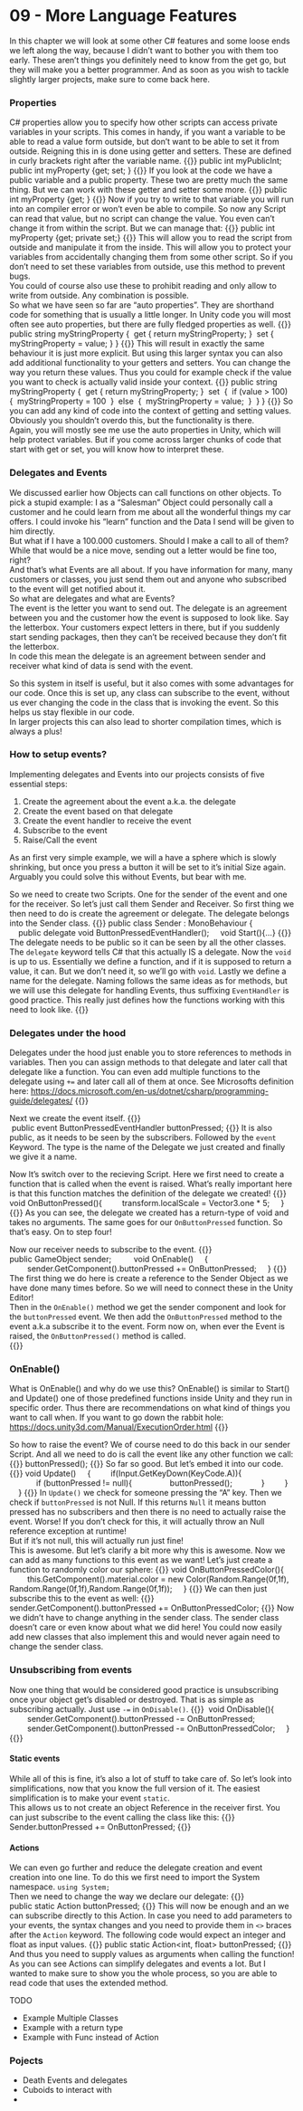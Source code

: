 # 09 - More Language Features

In this chapter we will look at some other C# features and some loose ends we left along the way, because I didn’t want to bother you with them too early. These aren’t things you definitely need to know from the get go, but they will make you a better programmer. And as soon as you wish to tackle slightly larger projects, make sure to come back here.

### Properties
C# properties allow you to specify how other scripts can access private variables in your scripts. This comes in handy, if you want a variable to be able to read a value form outside, but don’t want to be able to set it from outside. Reigning this in is done using getter and setters. These are defined in curly brackets right after the variable name.
{{<highlight c>}}
public int myPublicInt;
public int myProperty {get; set; }
{{</highlight>}}
If you look at the code we have a public variable and a public property. These two are pretty much the same thing. But we can work with these getter and setter some more.
{{<highlight c>}}
public int myProperty {get; }
{{</highlight>}}
Now if you try to write to that variable you will run into an compiler error or won’t even be able to compile. So now any Script can read that value, but no script can change the value. You even can’t change it from within the script. But we can manage that:
{{<highlight c>}}
public int myProperty {get; private set;}
{{</highlight>}}
This will allow you to read the script from outside and manipulate it from the inside. This will allow you to protect your variables from accidentally changing them from some other script. So if you don’t need to set these variables from outside, use this method to prevent bugs. <br>
You could of course also use these to prohibit reading and only allow to write from outside. Any combination is possible. <br>
So what we have seen so far are “auto properties”. They are shorthand code for something that is usually a little longer. In Unity code you will most often see auto properties, but there are fully fledged properties as well.
{{<highlight c>}}
public string myStringProperty {     get { return myStringProperty; }     set { myStringProperty = value; } }
{{</highlight>}}
This will result in exactly the same behaviour it is just more explicit. But using this larger syntax you can also add additional functionality to your getters and setters. You can change the way you return these values. Thus you could for example check if the value you want to check is actually valid inside your context.
{{<highlight c>}}
public string myStringProperty {     get { return myStringProperty; }     set     {         if (value > 100)         {             myStringProperty = 100         }         else         {             myStringProperty = value;         }     } }
{{</highlight>}}
So you can add any kind of code into the context of getting and setting values. Obviously you shouldn’t overdo this, but the functionality is there. <br>
Again, you will mostly see me use the auto properties in Unity, which will help protect variables. But if you come across larger chunks of code that start with get or set, you will know how to interpret these.


### Delegates and Events
We discussed earlier how Objects can call functions on other objects. To pick a stupid example: I as a “Salesman” Object could personally call a customer and he could learn from me about all the wonderful things my car offers. I could invoke his “learn” function and the Data I send will be given to him directly.<br>
But what if I have a 100.000 customers. Should I make a call to all of them? While that would be a nice move, sending out a letter would be fine too, right?<br>
And that’s what Events are all about. If you have information for many, many customers or classes, you just send them out and anyone who subscribed to the event will get notified about it.<br>
So what are delegates and what are Events?<br>
The event is the letter you want to send out. The delegate is an agreement between you and the customer how the event is supposed to look like. Say the letterbox. Your customers expect letters in there, but if you suddenly start sending packages, then they can’t be received because they don’t fit the letterbox.<br>
In code this mean the delegate is an agreement between sender and receiver what kind of data is send with the event.

So this system in itself is useful, but it also comes with some advantages for our code. Once this is set up, any class can subscribe to the event, without us ever changing the code in the class that is invoking the event. So this helps us stay flexible in our code.<br>
In larger projects this can also lead to shorter compilation times, which is always a plus!

### How to setup events?<br>
Implementing delegates and Events into our projects consists of five essential steps:<br>
1. Create the agreement about the event a.k.a. the delegate<br>
2. Create the event based on that delegate<br>
3. Create the event handler to receive the event<br>
4. Subscribe to the event<br>
5. Raise/Call the event<br>

As an first very simple example, we will a have a sphere which is slowly shrinking, but once you press a button it will be set to it’s initial Size again. Arguably you could solve this without Events, but bear with me.

So we need to create two Scripts. One for the sender of the event and one for the receiver. So let’s just call them Sender and Receiver. So first thing we then need to do is create the agreement or delegate. The delegate belongs into the Sender class.
{{<highlight c>}}
public class Sender : MonoBehaviour
{
    public delegate void ButtonPressedEventHandler();
    void Start(){...}
{{</highlight>}}
The delegate needs to be public so it can be seen by all the other classes. The `delegate` keyword tells C# that this actually IS a delegate. Now the `void` is up to us. Essentially we define a function, and if it is supposed to return a value, it can. But we don’t need it, so we’ll go with `void`. Lastly we define a name for the delegate. Naming follows the same ideas as for methods, but we will use this delegate for handling Events, thus suffixing `EventHandler` is good practice. This really just defines how the functions working with this need to look like.
{{<expand>}}
### Delegates under the hood
Delegates under the hood just enable you to store references to methods in variables. Then you can assign methods to that delegate and later call that delegate like a function. You can even add multiple functions to the delegate using `+=` and later call all of them at once. See Microsofts definition here: https://docs.microsoft.com/en-us/dotnet/csharp/programming-guide/delegates/
{{</expand>}}

Next we create the event itself. 
{{<highlight c>}}
 public event ButtonPressedEventHandler buttonPressed;
{{</highlight>}}
It is also public, as it needs to be seen by the subscribers. Followed by the `event` Keyword. The type is the name of the Delegate we just created and finally we give it a name.

Now lt’s switch over to the recieving Script. Here we first need to create a function that is called when the event is raised. What’s really important here is that this function matches the definition of the delegate we created!
{{<highlight c>}}
void OnButtonPressed(){
        transform.localScale = Vector3.one * 5;
    }
{{</highlight>}}
As you can see, the delegate we created has a return-type of void and takes no arguments. The same goes for our `OnButtonPressed` function. So that’s easy. On to step four!

Now our receiver needs to subscribe to the event.
{{<highlight c>}}
public GameObject sender;
    
    void OnEnable()
    {
        sender.GetComponent<Sender>().buttonPressed += OnButtonPressed;
    }
{{</highlight>}}
The first thing we do here is create a reference to the Sender Object as we have done many times before. So we will need to connect these in the Unity Editor!<br>
Then in the `OnEnable()` method we get the sender component and look for the `buttonPressed` event. We then add the `OnButtonPressed` method to the event a.k.a subscribe it to the event. Form now on, when ever the Event is raised, the `OnButtonPressed()` method is called.<br>
{{<expand>}}
### OnEnable()
What is OnEnable() and why do we use this? OnEnable() is similar to Start() and Update() one of those predefined functions inside Unity and they run in specific order. Thus there are recommendations on what kind of things you want to call when. If you want to go down the rabbit hole:
https://docs.unity3d.com/Manual/ExecutionOrder.html
{{</expand>}}

So how to raise the event?
We of course need to do this back in our sender Script. And all we need to do is call the event like any other function we call:
{{<highlight c>}}
	buttonPressed();
{{</highlight>}}
So far so good. But let’s embed it into our code.
{{<highlight c>}}
void Update()
    {
        if(Input.GetKeyDown(KeyCode.A)){
            if (buttonPressed != null){
                buttonPressed();
            }
        }
    }
{{</highlight>}}
 In `Update()` we check for someone pressing the “A” key. Then we check if `buttonPressed` is not Null. If this returns `Null` it means button pressed has no subscribers and then there is no need to actually raise the event. Worse! If you don’t check for this, it will actually throw an Null reference exception at runtime!<br>
But if it’s not null, this will actually run just fine!<br>
This is awesome. But let’s clarify a bit more why this is awesome. Now we can add as many functions to this event as we want! Let’s just create a function to randomly color our sphere:
{{<highlight c>}}
void OnButtonPressedColor(){
 
        this.GetComponent<Renderer>().material.color = new Color(Random.Range(0f,1f), Random.Range(0f,1f),Random.Range(0f,1f));
    }
{{</highlight>}}
We can then just subscribe this to the event as well:
{{<highlight c>}}
sender.GetComponent<Sender>().buttonPressed += OnButtonPressedColor;
{{</highlight>}}
Now we didn’t have to change anything in the sender class. The sender class doesn’t care or even know about what we did here! You could now easily add new classes that also implement this and would never again need to change the sender class.

### Unsubscribing from events
Now one thing that would be considered good practice is unsubscribing once your object get’s disabled or destroyed. That is as simple as subscribing actually. Just use `-=` in `OnDisable()`.
{{<highlight c>}}
 void OnDisable(){
        sender.GetComponent<Sender>().buttonPressed -= OnButtonPressed;
        sender.GetComponent<Sender>().buttonPressed -= OnButtonPressedColor;
    }
{{</highlight>}}

#### Static events
While all of this is fine, it’s also a lot of stuff to take care of. So let’s look into simplifications, now that you know the full version of it. The easiest simplification is to make your event `static`.<br>
This allows us to not create an object Reference in the receiver first. You can just subscribe to the event calling the class like this:
{{<highlight c>}}
Sender.buttonPressed += OnButtonPressed;
{{</highlight>}}

#### Actions
We can even go further and reduce the delegate creation and event creation into one line. To do this we first need to import the System namespace. `using System;`<br>
Then we need to change the way we declare our delegate:
{{<highlight c>}}
public static Action buttonPressed;
{{</highlight>}}
This will now be enough and an we can subscribe directly to this Action. In case you need to add parameters to your events, the syntax changes and you need to provide them in `<>` braces after the `Action` keyword. The following code would expect an integer and float as input values.
{{<highlight c>}}
public static Action<int, float> buttonPressed;
{{</highlight>}}
And thus you need to supply values as arguments when calling the function!<br>
As you can see Actions can simplify delegates and events a lot. But I wanted to make sure to show you the whole process, so you are able to read code that uses the extended method.

TODO
- Example Multiple Classes
- Example with a return type
- Example with Func instead of Action





### Pojects
- Death Events and delegates
- Cuboids to interact with
- 